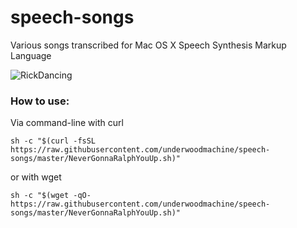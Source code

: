 # speech-songs
Various songs transcribed for Mac OS X Speech Synthesis Markup Language

![RickDancing](https://media.giphy.com/media/Vuw9m5wXviFIQ/giphy.gif)

### How to use:

Via command-line with curl

`sh -c "$(curl -fsSL https://raw.githubusercontent.com/underwoodmachine/speech-songs/master/NeverGonnaRalphYouUp.sh)"`

or with wget

`sh -c "$(wget -qO- https://raw.githubusercontent.com/underwoodmachine/speech-songs/master/NeverGonnaRalphYouUp.sh)"`
